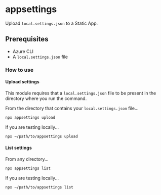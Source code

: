# appsettings

Upload `local.settings.json` to a Static App.


## Prerequisites

- Azure CLI
- A `local.settings.json` file

### How to use

#### Upload settings

This module requires that a `local.settings.json` file to be present in the directory where you run the command.

From the directory that contains your `local.settings.json` file...

```bash
npx appsettings upload
```

If you are testing locally...

```bash
npx ~/path/to/appsettings upload
```

#### List settings

From any directory...

```bash
npx appsettings list
```

If you are testing locally...

```bash
npx ~/path/to/appsettings list
```
